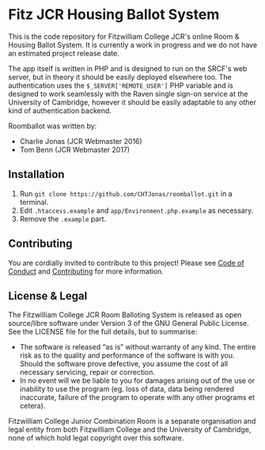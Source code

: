 # Fitz JCR Housing Ballot System
This is the code repository for Fitzwilliam College JCR's online Room & Housing Ballot System. It is currently a work in progress and we do not have an estimated project release date.

The app itself is written in PHP and is designed to run on the SRCF's web server, but in theory it should be easily deployed elsewhere too. The authentication uses the `$_SERVER['REMOTE_USER']` PHP variable and is designed to work seamlessly with the Raven single sign-on service at the University of Cambridge, however it should be easily adaptable to any other kind of authentication backend.

Roomballot was written by:
* Charlie Jonas (JCR Webmaster 2016)
* Tom Benn (JCR Webmaster 2017)

## Installation
1. Run `git clone https://github.com/CHTJonas/roomballot.git` in a terminal.
2. Edit `.htaccess.example` and `app/Environment.php.example` as necessary.
3. Remove the `.example` part.

## Contributing
You are cordially invited to contribute to this project! Please see [Code of Conduct](https://github.com/CHTJonas/roomballot/blob/master/CODE_OF_CONDUCT.md) and [Contributing](https://github.com/CHTJonas/roomballot/blob/master/CONTRIBUTING.md) for more information.

## License & Legal
The Fitzwilliam College JCR Room Balloting System is released as open source/libre software under Version 3 of the GNU General Public License. See the LICENSE file for the full details, but to summarise:
* The software is released “as is” without warranty of any kind. The entire risk as to the quality and performance of the software is with you. Should the software prove defective, you assume the cost of all necessary servicing, repair or correction.
* In no event will we be liable to you for damages arising out of the use or inability to use the program (eg. loss of data, data being rendered inaccurate, failure of the program to operate with any other programs et cetera).

Fitzwilliam College Junior Combination Room is a separate organisation and legal entity from both Fitzwilliam College and the University of Cambridge, none of which hold legal copyright over this software.
